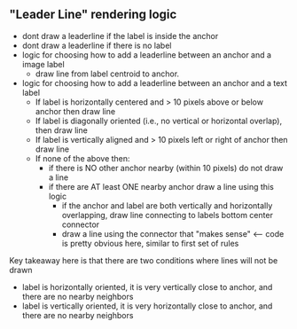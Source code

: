 "Leader Line" rendering logic
---
  
  * dont draw a leaderline if the label is inside the anchor
  * dont draw a leaderline if there is no label
  * logic for choosing how to add a leaderline between an anchor and a image label
    * draw line from label centroid to anchor.
  * logic for choosing how to add a leaderline between an anchor and a text label
    * If label is horizontally centered and > 10 pixels above or below anchor then draw line
    * If label is diagonally oriented (i.e., no vertical or horizontal overlap), then draw line
    * If label is vertically aligned and > 10 pixels left or right of anchor then draw line
    * If none of the above then:
      * if there is NO other anchor nearby (within 10 pixels) do not draw a line
      * if there are AT least ONE nearby anchor draw a line using this logic
        * if the anchor and label are both vertically and horizontally overlapping, draw line connecting to labels bottom center connector
        * draw a line using the connector that "makes sense" <-- code is pretty obvious here, similar to first set of rules
      
Key takeaway here is that there are two conditions where lines will not be drawn
  * label is horizontally oriented, it is very vertically close to anchor, and there are no nearby neighbors
  * label is vertically oriented, it is very horizontally close to anchor, and there are no nearby neighbors
